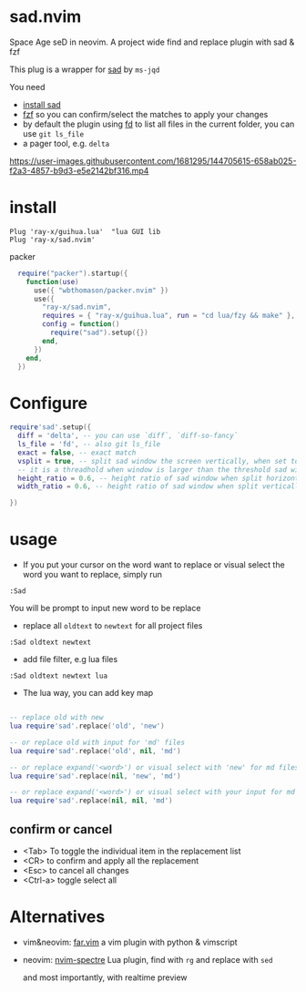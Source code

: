 # sad.nvim

Space Age seD in neovim. A project wide find and replace plugin with sad & fzf

This plug is a wrapper for [sad](https://github.com/ms-jpq/sad) by `ms-jqd`

You need

- [install sad](https://github.com/ms-jpq/sad#get-sad-now)
- [fzf](https://github.com/junegunn/fzf) so you can confirm/select the matches to apply your changes
- by default the plugin using [fd](https://github.com/sharkdp/fd) to list all files in the current folder, you can use
  `git ls_file`
- a pager tool, e.g. `delta`

https://user-images.githubusercontent.com/1681295/144705615-658ab025-f2a3-4857-b9d3-e5e2142bf316.mp4

# install

```
Plug 'ray-x/guihua.lua'  "lua GUI lib
Plug 'ray-x/sad.nvim'
```
packer
```lua
  require("packer").startup({
    function(use)
      use({ "wbthomason/packer.nvim" })
      use({
        "ray-x/sad.nvim",
        requires = { "ray-x/guihua.lua", run = "cd lua/fzy && make" },
        config = function()
          require("sad").setup({})
        end,
      })
    end,
  })
```

# Configure

```lua
require'sad'.setup({
  diff = 'delta', -- you can use `diff`, `diff-so-fancy`
  ls_file = 'fd', -- also git ls_file
  exact = false, -- exact match
  vsplit = true, -- split sad window the screen vertically, when set to number
  -- it is a threadhold when window is larger than the threshold sad will split vertically,
  height_ratio = 0.6, -- height ratio of sad window when split horizontally
  width_ratio = 0.6, -- height ratio of sad window when split vertically

})
```

# usage

- If you put your cursor on the word want to replace or visual select the word you want to replace, simply run

```
:Sad
```

You will be prompt to input new word to be replace

- replace all `oldtext` to `newtext` for all project files

```vim
:Sad oldtext newtext
```

- add file filter, e.g lua files

```vim
:Sad oldtext newtext lua
```

- The lua way, you can add key map

```lua

-- replace old with new
lua require'sad'.replace('old', 'new')

-- or replace old with input for 'md' files
lua require'sad'.replace('old', nil, 'md')

-- or replace expand('<word>') or visual select with 'new' for md files
lua require'sad'.replace(nil, 'new', 'md')

-- or replace expand('<word>') or visual select with your input for md files
lua require'sad'.replace(nil, nil, 'md')

```

## confirm or cancel

- \<Tab> To toggle the individual item in the replacement list
- \<CR> to confirm and apply all the replacement
- \<Esc> to cancel all changes
- \<Ctrl-a> toggle select all

# Alternatives

- vim&neovim: [far.vim](https://github.com/brooth/far.vim) a vim plugin with python & vimscript

- neovim: [nvim-spectre](https://github.com/windwp/nvim-spectre) Lua plugin, find with `rg` and replace with `sed`

  and most importantly, with realtime preview
